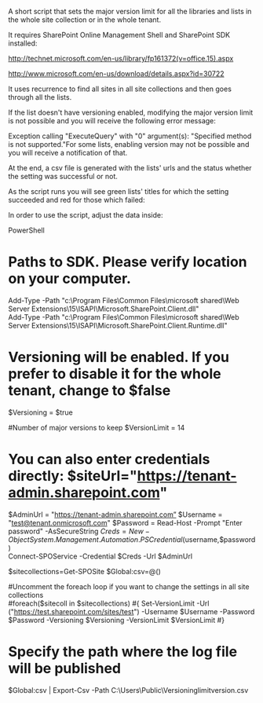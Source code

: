 A short script that sets the major version limit for all the libraries and lists in the whole site collection or in the whole tenant.

It requires SharePoint Online Management Shell and SharePoint SDK installed:

http://technet.microsoft.com/en-us/library/fp161372(v=office.15).aspx

http://www.microsoft.com/en-us/download/details.aspx?id=30722

 

It uses recurrence to find all sites in all site collections and then goes through all the lists.

If the list doesn't have versioning enabled, modifying the major version limit is not possible and you will receive the following error message:

Exception calling "ExecuteQuery" with "0" argument(s): "Specified method is not supported."For some lists, enabling version may not be possible and you will receive a notification of that.

At the end, a csv file is generated with the lists' urls and the status whether the setting was successful or not.

 

As the script runs you will see green lists' titles for which the setting succeeded and red for those which failed:



 

 



 

 

In order to use the script, adjust the data inside:

PowerShell
# Paths to SDK. Please verify location on your computer. 
Add-Type -Path "c:\Program Files\Common Files\microsoft shared\Web Server Extensions\15\ISAPI\Microsoft.SharePoint.Client.dll"  
Add-Type -Path "c:\Program Files\Common Files\microsoft shared\Web Server Extensions\15\ISAPI\Microsoft.SharePoint.Client.Runtime.dll"  
 
 
 
# Versioning will be enabled. If you prefer to disable it for the whole tenant, change to $false 
$Versioning = $true 
 
#Number of major versions to keep 
$VersionLimit = 14 
 
# You can also enter credentials directly: $siteUrl="https://tenant-admin.sharepoint.com" 
$AdminUrl = "https://tenant-admin.sharepoint.com” 
$Username = "test@tenant.onmicrosoft.com" 
$Password = Read-Host -Prompt "Enter password" -AsSecureString 
$Creds= New-Object System.Management.Automation.PSCredential($username,$password)  
Connect-SPOService -Credential $Creds -Url $AdminUrl 
 
$sitecollections=Get-SPOSite 
$Global:csv=@() 
 
#Uncomment the foreach loop if you want to change the settings in all site collections  
#foreach($sitecoll in $sitecollections) 
#{ 
    Set-VersionLimit -Url ("https://test.sharepoint.com/sites/test") -Username $Username -Password $Password -Versioning $Versioning -VersionLimit $VersionLimit 
#} 
 
 
 
# Specify the path where the log file will be published 
$Global:csv | Export-Csv -Path C:\Users\Public\Versioninglimitversion.csv 
 
